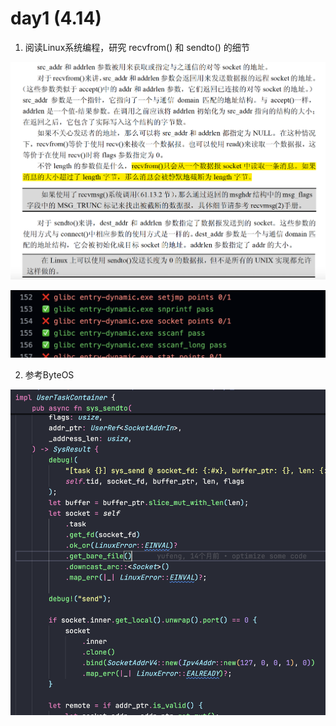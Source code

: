 # day1 (4.14)

1. 阅读Linux系统编程，研究 recvfrom() 和 sendto() 的细节

![](../../asserts/0410/3.jpg ':class=myImageClass')

![](../../asserts/0410/5.jpg ':class=myImageClass')

2. 参考ByteOS

![](../../asserts/0410/6.jpg ':class=myImageClass')
